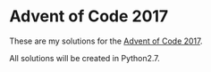# Advent of Code 2017

These are my solutions for the [Advent of Code 2017](https://adventofcode.com/2017).

All solutions will be created in Python2.7.